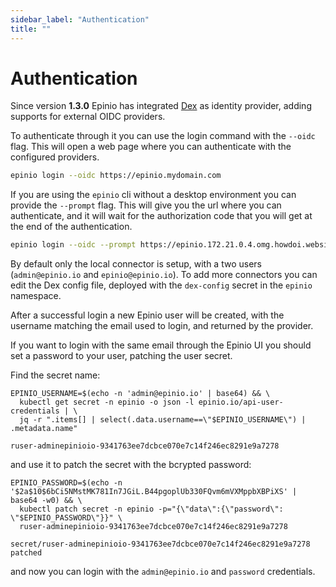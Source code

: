 ```yaml
---
sidebar_label: "Authentication"
title: ""
---
```


# Authentication

Since version **1.3.0** Epinio has integrated [Dex](https://dexidp.io/) as identity provider, adding supports for external OIDC providers.

To authenticate through it you can use the login command with the `--oidc` flag. This will open a web page where you can authenticate with the configured providers.

```bash
epinio login --oidc https://epinio.mydomain.com
```

If you are using the `epinio` cli without a desktop environment you can provide the `--prompt` flag. This will give you the url where you can authenticate, and it will wait for the authorization code that you will get at the end of the authentication.

```bash
epinio login --oidc --prompt https://epinio.172.21.0.4.omg.howdoi.website
```

By default only the local connector is setup, with a two users (`admin@epinio.io` and `epinio@epinio.io`).
To add more connectors you can edit the Dex config file, deployed with the `dex-config` secret in the `epinio` namespace.

After a successful login a new Epinio user will be created, with the username matching the email used to login, and returned by the provider.


If you want to login with the same email through the Epinio UI you should set a password to your user, patching the user secret.

Find the secret name:
```
EPINIO_USERNAME=$(echo -n 'admin@epinio.io' | base64) && \
  kubectl get secret -n epinio -o json -l epinio.io/api-user-credentials | \
  jq -r ".items[] | select(.data.username==\"$EPINIO_USERNAME\") | .metadata.name"

ruser-adminepinioio-9341763ee7dcbce070e7c14f246ec8291e9a7278
```

and use it to patch the secret with the bcrypted password:
```
EPINIO_PASSWORD=$(echo -n '$2a$10$6bCi5NMstMK781In7JGiL.B44pgoplUb330FQvm6mVXMppbXBPiXS' | base64 -w0) && \
  kubectl patch secret -n epinio -p="{\"data\":{\"password\": \"$EPINIO_PASSWORD\"}}" \
  ruser-adminepinioio-9341763ee7dcbce070e7c14f246ec8291e9a7278

secret/ruser-adminepinioio-9341763ee7dcbce070e7c14f246ec8291e9a7278 patched
```

and now you can login with the `admin@epinio.io` and `password` credentials.

